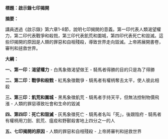 **標題：啟示錄七印揭開**

**摘要：**

講員透過《啟示錄》第六章1-8節，說明七印揭開的意義。第一印代表人類渴望權力，第二印代表戰爭和殺戮，第三印代表飢荒和圍城，第四印代表死亡和毀滅。這些印揭開的原因是人類的罪惡和自相殘殺，導致世界走向毀滅。上帝將展開書卷，審判和拯救世界。

**大綱：**

**一、第一印：渴望權力**
    - 白馬象徵渴望做王
    - 騎馬者得勝的目的只是為了得勝

**二、第二印：戰爭和殺戮**
    - 紅馬象徵戰爭
    - 騎馬者有權柄奪去太平，使人彼此相殺

**三、第三印：飢荒和圍城**
    - 黑馬象徵飢荒
    - 騎馬者手持天平，但無法控制物價飛漲
    - 人類的罪惡導致社會和生命的毀滅

**四、第四印：死亡和毀滅**
    - 灰馬象徵死亡
    - 騎馬者名叫「死」，後跟陰府
    - 騎馬者有權柄用刀劍、飢荒、瘟疫和野獸殺害地上四分之一的人

**五、七印揭開的原因**
    - 人類的罪惡和自相殘殺
    - 上帝將審判和拯救世界